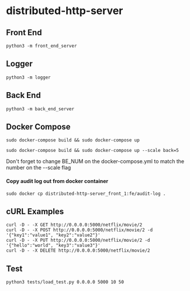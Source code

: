 # distributed-http-server

## Front End
```
python3 -m front_end_server
```

## Logger
```
python3 -m logger
```

## Back End
```
python3 -m back_end_server
```

## Docker Compose
```
sudo docker-compose build && sudo docker-compose up

sudo docker-compose build && sudo docker-compose up --scale back=5
```
Don't forget to change BE_NUM on the docker-compose.yml to match the number on the --scale flag

#### Copy audit log out from docker container
```
sudo docker cp distributed-http-server_front_1:fe/audit-log .
```

## cURL Examples
```
curl -D - -X GET http://0.0.0.0:5000/netflix/movie/2
curl -D - -X POST http://0.0.0.0:5000/netflix/movie/2 -d '{"key1":"value1", "key2":"value2"}'
curl -D - -X PUT http://0.0.0.0:5000/netflix/movie/2 -d '{"hello":"world", "key3":"value3"}'
curl -D - -X DELETE http://0.0.0.0:5000/netflix/movie/2
```

## Test
```
python3 tests/load_test.py 0.0.0.0 5000 10 50
```

